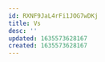 ```yaml
---
id: RXNF9JaL4rFi1JOG7wDKj
title: Vs
desc: ''
updated: 1635573628167
created: 1635573628167
---
```



